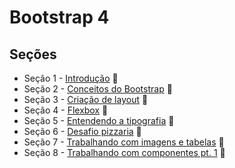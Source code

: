 # Bootstrap 4

## Seções
  - Seção 1 - [Introdução](https://github.com/lfnd0/Bootstrap4/tree/master/secao1_introducao) :file_folder:
  - Seção 2 - [Conceitos do Bootstrap](https://github.com/lfnd0/Bootstrap4/tree/master/secao2_conceitos_bootstrap) :file_folder:
  - Seção 3 - [Criação de layout](https://github.com/lfnd0/Bootstrap4/tree/master/secao3_criacao_layout) :file_folder:
  - Seção 4 - [Flexbox](https://github.com/lfnd0/Bootstrap4/tree/master/secao4_flexbox) :file_folder:
  - Seção 5 - [Entendendo a tipografia](https://github.com/lfnd0/Bootstrap4/tree/master/secao5_entendendo_tipografia) :file_folder:
  - Seção 6 - [Desafio pizzaria](https://github.com/lfnd0/Bootstrap4/tree/master/secao6_desafio_pizzaria) :file_folder:
  - Seção 7 - [Trabalhando com imagens e tabelas](https://github.com/lfnd0/Bootstrap4/tree/master/secao7_trabalhando_imagens_tabelas) :file_folder:
  - Seção 8 - [Trabalhando com componentes pt. 1](https://github.com/lfnd0/Bootstrap4/tree/master/secao8_trabalhando_componentes_1) :file_folder:
